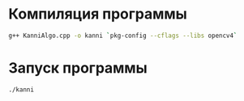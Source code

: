 
# Компиляция программы
```bash
g++ KanniAlgo.cpp -o kanni `pkg-config --cflags --libs opencv4`
```

# Запуск программы
```bash
./kanni
```